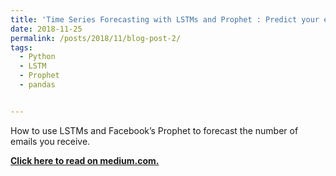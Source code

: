 ```yaml
---
title: 'Time Series Forecasting with LSTMs and Prophet : Predict your email workload'
date: 2018-11-25
permalink: /posts/2018/11/blog-post-2/
tags:
  - Python
  - LSTM
  - Prophet
  - pandas


---
```

How to use LSTMs and Facebook’s Prophet to forecast the number of emails you receive.

[**Click here to read on medium.com.**](https://towardsdatascience.com/time-series-forecasting-with-lstms-and-prophet-predict-your-email-workload-48bf9cdb1580)

